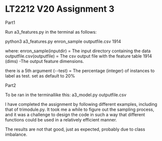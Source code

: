 # LT2212 V20 Assignment 3

Part1

Run a3_features.py in the terminal as follows:

python3 a3_features.py enron_sample outputfile.csv 1914

where: 
enron_sample(inputdir) = The input directory containing the data
outputfile.csv(outputfile) = The csv output file with the feature table
1914 (dims) -The output feature dimensions.

there is a 5th argument (--test) = The percentage (integer) of instances to label as test.
set as default to 20%


Part2

To be ran in the terminallike this:
a3_model.py outputfile.csv

I have completed the assignment by following different examples, including that of trimodule.py. It took me a while to figure out the sampling process, and it was a challenge to design the code in such a way that different functions could be used in a relatively efficient manner.

The results are not that good, just as expected, probably due to class imbalance.